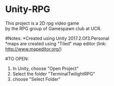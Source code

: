 # Unity-RPG
This project is a 2D rpg video game <br />
by the RPG group of Gamespawn club at UCR.


#Notes:
*Created using Unity 2017.2.Of3.Personal <br />
*maps are created using "Tiled" map editor (link: http://www.mapeditor.org/) <br />

#TO OPEN:
1) In Unity, choose "Open Project" <br />
2) Select the folder "TerminalTwilightRPG" <br />
3) choose "Select Folder" <br />
